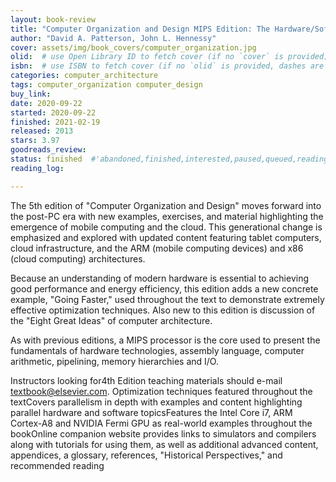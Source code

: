 ```yaml
---
layout: book-review
title: "Computer Organization and Design MIPS Edition: The Hardware/Software Interface"
author: "David A. Patterson, John L. Hennessy"
cover: assets/img/book_covers/computer_organization.jpg
olid:  # use Open Library ID to fetch cover (if no `cover` is provided)
isbn:  # use ISBN to fetch cover (if no `olid` is provided, dashes are optional)
categories: computer_architecture
tags: computer_organization computer_design
buy_link: 
date: 2020-09-22
started: 2020-09-22
finished: 2021-02-19
released: 2013
stars: 3.97
goodreads_review:
status: finished  #'abandoned,finished,interested,paused,queued,reading,reread'
reading_log:

---
```


The 5th edition of "Computer Organization and Design" moves forward into the post-PC era with new examples, exercises, and material highlighting the emergence of mobile computing and the cloud. This generational change is emphasized and explored with updated content featuring tablet computers, cloud infrastructure, and the ARM (mobile computing devices) and x86 (cloud computing) architectures.

Because an understanding of modern hardware is essential to achieving good performance and energy efficiency, this edition adds a new concrete example, "Going Faster," used throughout the text to demonstrate extremely effective optimization techniques. Also new to this edition is discussion of the "Eight Great Ideas" of computer architecture.

As with previous editions, a MIPS processor is the core used to present the fundamentals of hardware technologies, assembly language, computer arithmetic, pipelining, memory hierarchies and I/O.

Instructors looking for4th Edition teaching materials should e-mail textbook@elsevier.com.
Optimization techniques featured throughout the textCovers parallelism in depth with examples and content highlighting parallel hardware and software topicsFeatures the Intel Core i7, ARM Cortex-A8 and NVIDIA Fermi GPU as real-world examples throughout the bookOnline companion website provides links to simulators and compilers along with tutorials for using them, as well as additional advanced content, appendices, a glossary, references, "Historical Perspectives," and recommended reading